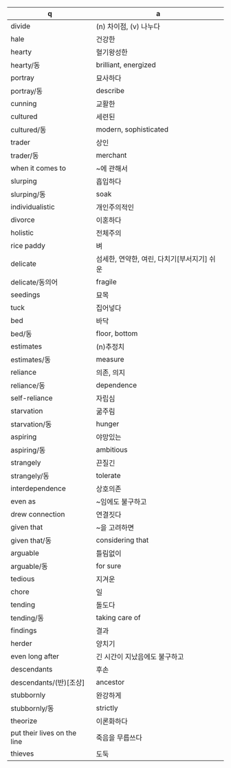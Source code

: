 q | a
---|---
divide	| (n) 차이점, (v) 나누다
hale	| 건강한
hearty	| 혈기왕성한
hearty/동	| brilliant, energized
portray	| 묘사하다
portray/동	| describe
cunning	| 교활한
cultured	| 세련된
cultured/동	| modern, sophisticated
trader	| 상인
trader/동	| merchant
when it comes to	| ~에 관해서
slurping	| 흡입하다
slurping/동	| soak
individualistic	| 개인주의적인
divorce	| 이혼하다
holistic	| 전체주의
rice paddy	| 벼
delicate	| 섬세한, 연약한, 여린, 다치기[부서지기] 쉬운
delicate/동의어	| fragile
seedings	| 묘목
tuck	| 집어넣다
bed	| 바닥
bed/동	| floor, bottom
estimates	|(n)추정치
estimates/동	| measure
reliance	| 의존, 의지
reliance/동	| dependence
self-reliance	| 자립심
starvation	| 굶주림
starvation/동	| hunger
aspiring	| 야망있는
aspiring/동	| ambitious
strangely	| 끈질긴
strangely/동	| tolerate
interdependence	| 상호의존
even as	| ~임에도 불구하고
drew connection	| 연결짓다
given that	| ~을 고려하면
given that/동	| considering that
arguable	| 틀림없이
arguable/동	| for sure
tedious		| 지겨운
chore		| 일
tending		| 돌도다
tending/동	| taking care of
findings	| 결과
herder		| 양치기
even long after	| 긴 시간이 지났음에도 불구하고
descendants	| 후손
descendants/(반)[조상]	| ancestor
stubbornly	| 완강하게
stubbornly/동	| strictly
theorize	| 이론화하다
put their lives on the line	| 죽음을 무릅쓰다
thieves	| 도둑	